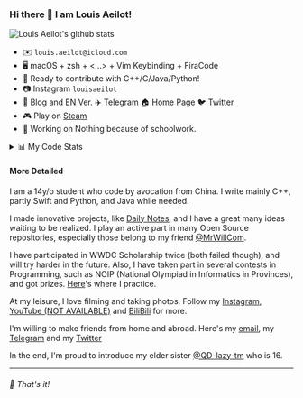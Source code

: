 ### Hi there 👋 I am Louis Aeilot!

![Louis Aeilot's github stats](https://github-readme-stats.vercel.app/api?username=aeilot&theme=buefy&count_private=true&show_icons=true)

* ✉️ `louis.aeilot@icloud.com`
* 🖥 macOS + zsh + <...> + Vim Keybinding + FiraCode
* 🔨 Ready to contribute with C++/C/Java/Python!
* 📷 Instagram `louisaeilot`
* 📝 [Blog](https://blog.aeilot.top) and [EN Ver.](https://en.blog.aeilot.top) ✈️ [Telegram](https://t.me/aeilotd) 🏠 [Home Page](https://www.aeilot.top) 🐦 [Twitter](https://twitter.com/aeilot)
* 🎮 Play on [Steam](https://steamcommunity.com/id/aeilot/)
* 🔨 Working on Nothing because of schoolwork.

<details>
<summary>📊 My Code Stats</summary>

<!--START_SECTION:waka-->
**I'm an Early 🐤** 

```text
🌞 Morning    46 commits     ███░░░░░░░░░░░░░░░░░░░░░░   15.44% 
🌆 Daytime    115 commits    █████████░░░░░░░░░░░░░░░░   38.59% 
🌃 Evening    137 commits    ███████████░░░░░░░░░░░░░░   45.97% 
🌙 Night      0 commits      ░░░░░░░░░░░░░░░░░░░░░░░░░   0.0%

```
📅 **I'm Most Productive on Saturday** 

```text
Monday       22 commits     █░░░░░░░░░░░░░░░░░░░░░░░░   7.38% 
Tuesday      28 commits     ██░░░░░░░░░░░░░░░░░░░░░░░   9.4% 
Wednesday    30 commits     ██░░░░░░░░░░░░░░░░░░░░░░░   10.07% 
Thursday     53 commits     ████░░░░░░░░░░░░░░░░░░░░░   17.79% 
Friday       40 commits     ███░░░░░░░░░░░░░░░░░░░░░░   13.42% 
Saturday     66 commits     █████░░░░░░░░░░░░░░░░░░░░   22.15% 
Sunday       59 commits     █████░░░░░░░░░░░░░░░░░░░░   19.8%

```


📊 **This Week I Spent My Time On** 

```text
⌚︎ Time Zone: Asia/Shanghai

💬 Programming Languages: 
Bash                     7 mins              ████████░░░░░░░░░░░░░░░░░   31.62% 
JavaScript               7 mins              ███████░░░░░░░░░░░░░░░░░░   28.79% 
Other                    3 mins              ████░░░░░░░░░░░░░░░░░░░░░   16.05% 
YAML                     2 mins              ██░░░░░░░░░░░░░░░░░░░░░░░   10.5% 
Swift                    2 mins              ██░░░░░░░░░░░░░░░░░░░░░░░   8.69%

🔥 Editors: 
Vim                      14 mins             ██████████████░░░░░░░░░░░   58.94% 
VS Code                  7 mins              ███████░░░░░░░░░░░░░░░░░░   28.79% 
Xcode                    2 mins              ██░░░░░░░░░░░░░░░░░░░░░░░   9.75% 
IntelliJ                 0 secs              ░░░░░░░░░░░░░░░░░░░░░░░░░   2.52%

💻 Operating System: 
Mac                      24 mins             █████████████████████████   100.0%

```

**I Mostly Code in Swift** 

```text
Swift                    7 repos             ████████░░░░░░░░░░░░░░░░░   31.82% 
HTML                     4 repos             ████░░░░░░░░░░░░░░░░░░░░░   18.18% 
Java                     2 repos             ██░░░░░░░░░░░░░░░░░░░░░░░   9.09% 
C                        1 repo              █░░░░░░░░░░░░░░░░░░░░░░░░   4.55% 
Kotlin                   1 repo              █░░░░░░░░░░░░░░░░░░░░░░░░   4.55%

```


**Timeline**

![Chart not found](https://raw.githubusercontent.com/aeilot/aeilot/master/charts/bar_graph.png) 


 Last Updated on 01/09/2021
<!--END_SECTION:waka-->
 
 </details>

#### More Detailed
  
I am a 14y/o student who code by avocation from China. I write mainly C++, partly Swift and Python, and Java while needed.

I made innovative projects, like [Daily Notes](https://github.com/aeilot/DailyNotes), and I have a great many ideas waiting to be realized. I play an active part in many Open Source repositories, especially those belong to my friend [@MrWillCom](https://github.com/MrWillCom).

I have participated in WWDC Scholarship twice (both failed though), and will try harder in the future. Also, I have taken part in several contests in Programming, such as NOIP (National Olympiad in Informatics in Provinces), and got prizes. [Here](https://github.com/aeilot/ProblemSet)'s where I practice.

At my leisure, I love filming and taking photos. Follow my [Instagram](https://www.instagram.com/louisaeilot/), [YouTube (NOT AVAILABLE)](#notavailable) and [BiliBili](https://space.bilibili.com/378981479) for more.

I'm willing to make friends from home and abroad. Here's my [email](mailto:louis.aeilot@icloud.com), my [Telegram](https://t.me/aeilotd) and my [Twitter](https://twitter.com/aeilot)

In the end, I'm proud to introduce my elder sister [@QD-lazy-tm](https://github.com/QD-lazy-tm) who is 16.

---

###### 🌟 That's it!
